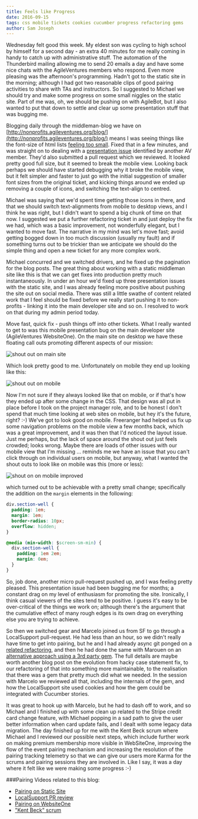 ```yaml
---
title: Feels like Progress
date: 2016-09-15
tags: css mobile tickets cookies cucumber progress refactoring gems
author: Sam Joseph
---
```


Wednesday felt good this week.  My eldest son was cycling to high school by himself for a second day - an extra 40 minutes for me really coming in handy to catch up with administrative stuff.  The automation of the Thunderbird mailing allowing me to send 20 emails a day and have some nice chats with the AgileVentures members who respond.  Even more pleasing was the afternoon's programming.  Hadn't got to the static site in the morning; although I had got two reasonable clips of good pairing activities to share with TAs and instructors.  So I suggested to Michael we should try and make some progress on some small niggles on the static site.  Part of me was, oh, we should be pushing on with AgileBot, but I also wanted to put that down to settle and clear up some presentation stuff that was bugging me.

Blogging daily through the middleman-blog we have on [http://nonprofits.agileventures.org/blog/](http://nonprofits.agileventures.org/blog/) means I was seeing things like the font-size of html lists [feeling too small](https://github.com/AgileVentures/av-static-website/issues/48). Fixed that in a few minutes, and was straight on to dealing with a [presentation issue](https://github.com/AgileVentures/av-static-website/issues/46) identified by another AV member.  They'd also submitted a pull request which we reviewed.  It looked pretty good full size, but it seemed to break the mobile view.  Looking back perhaps we should have started debugging why it broke the mobile view, but it felt simpler and faster to just go with the initial suggestion of smaller font sizes from the original ticket, and kicking things around we ended up removing a couple of icons, and switching the text-align to centred.

Michael was saying that we'd spent time getting those icons in there, and that we should switch text-alignments from mobile to desktop views, and I think he was right, but I didn't want to spend a big chunk of time on that now.  I suggested we put a further refactoring ticket in and just deploy the fix we had, which was a basic improvement, not wonderfully elegant, but I wanted to move fast.  The narrative in my mind was let's move fast; avoid getting bogged down in too much discussion (usually my fault) and if something turns out to be trickier than we anticipate we should do the simple thing and open a new ticket for any more complex work.

Michael concurred and we switched drivers, and he fixed up the pagination for the blog posts.  The great thing about working with a static middleman site like this is that we can get fixes into production pretty much instantaneously.  In under an hour we'd fixed up three presentation issues with the static site, and I was already feeling more positive about pushing the site out on social media.  There was still a little swathe of content related work that I feel should be fixed before we really start pushing it to non-profits - linking it into the main developer site and so on.  I resolved to work on that during my admin period today.

Move fast, quick fix - push things off into other tickets.  What I really wanted to get to was this mobile presentation bug on the main developer site (AgileVentures WebsiteOne).  On the main site on desktop we have these floating call outs promoting different aspects of our mission:

![shout out on main site](https://www.dropbox.com/s/2e7z3nz6he927w9/Screenshot%202016-09-15%2008.56.23.png?dl=1)

Which look pretty good to me.  Unfortunately on mobile they end up looking like this:

![shout out on mobile](https://www.dropbox.com/s/z5te1eewurcalcq/Screenshot%202016-09-15%2008.57.46.png?dl=1)

Now I'm not sure if they always looked like that on mobile, or if that's how they ended up after some change in the CSS.  That design was all put in place before I took on the project manager role, and to be honest I don't spend that much time looking at web sites on mobile, but hey it's the future, right? :-) We've got to look good on mobile.  Freeranger had helped us fix up some navigation problems on the mobile view a few months back, which was a great improvement, and it was then that I'd noticed the layout issue.  Just me perhaps, but the lack of space around the shout out just feels crowded; looks wrong.  Maybe there are loads of other issues with our mobile view that I'm missing ... reminds me we have an issue that you can't click through on individual users on mobile, but anyway, what I wanted the shout outs to look like on mobile was this (more or less):

![shout on on mobile improved](https://www.dropbox.com/s/2jz1upu2fn34tpp/Screenshot%202016-09-15%2009.02.36.png?dl=1)

which turned out to be achievable with a pretty small change; specifically the addition on the `margin` elements in the following:


```css
div.section-well {
  padding: 1em;
  margin: 1em;
  border-radius: 10px;
  overflow: hidden;
}

@media (min-width: $screen-sm-min) {
  div.section-well {
    padding: 1em 2em;
    margin: 0em;
  }
}
```

So, job done, another micro pull-request pushed up, and I was feeling pretty pleased.  This presentation issue had been bugging me for months; a constant drag on my level of enthusiasm for promoting the site.  Ironically, I think casual viewers of the sites tend to be positive.  I guess it's easy to be over-critical of the things we work on; although there's the argument that the cumulative effect of many rough edges is its own drag on everything else you are trying to achieve.

So then we switched gear and Marcelo joined us from SF to go through a LocalSupport pull-request.  He had less than an hour, so we didn't really have time to get into pairing, but he and I had already async git ponged on a [related refactoring](https://github.com/AgileVentures/LocalSupport/pull/348), and then he had done the same with Marouen on an [alternative approach using a 3rd party gem](https://github.com/AgileVentures/LocalSupport/pull/359).  The full details are maybe worth another blog post on the evolution from hacky case statement fix, to our refactoring of that into something more maintainable, to the realisation that there was a gem that pretty much did what we needed.  In the session with Marcelo we reviewed all that, including the internals of the gem, and how the LocalSupport site used cookies and how the gem could be integrated with Cucumber stories.

It was great to hook up with Marcelo, but he had to dash off to work, and so Michael and I finished up with some clean up related to the Stripe credit card change feature, with Michael popping in a sad path to give the user better information when card update fails, and I dealt with some legacy data migration.  The day finished up for me with the Kent Beck scrum where Michael and I reviewed our possible next steps, which include further work on making premium membership more visible in WebSiteOne, improving the flow of the event pairing mechanism and increasing the resolution of the pairing tracking telemetry so that we can give our users more Karma for the scrums and pairing sessions they are involved in.  Like I say, it was a day where it felt like we were making some progress :-)


###Pairing Videos related to this blog:

* [Pairing on Static Site](https://www.youtube.com/watch?v=lbcH6Gqr-I0)
* [LocalSupport PR review](https://www.youtube.com/watch?v=e84n_wBP7_c)
* [Pairing on WebsiteOne](https://www.youtube.com/watch?v=nuyODPgitIk)
* ["Kent Beck" scrum](https://www.youtube.com/watch?v=60EREsMw00o)


